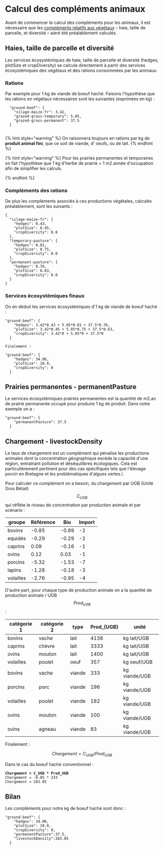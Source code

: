 # Calcul des compléments animaux

Avant de commencer le calcul des compléments pour les animaux, il est nécessaire que les [compléments relatifs aux végétaux](calcul-des-complements-vegetaux.md) – haie, taille de parcelle, et diversité – aient été préalablement calculés.

## Haies, taille de parcelle et diversité

Les services écosystémiques de haie, taille de parcelle et diversité (hedges, plotSize et cropDiversity) se calcule directement à partir des services écosystémiques des végétaux et des rations consommées par les animaux.

### Rations

Par exemple pour 1 kg de viande de boeuf haché.  Faisons l'hypothèse que les rations en végétaux nécessaires sont les suivantes (exprimées en kg) :

```
  "ground-beef": {
    "silage-maize-fr": 3.42,
    "grazed-grass-temporary": 5.05,
    "grazed-grass-permanent": 37.5
  }
  
```



{% hint style="warning" %}
On raisonnera toujours en rations par kg de **produit animal fini**, que ce soit de viande, d' oeufs, ou de lait.
{% endhint %}

{% hint style="warning" %}
Pour les prairies permanentes et temporaires on fait l'hypothèse que 1 kg d'herbe de prairie = 1 m2.année d'occupation afin de simplifier les calculs.


{% endhint %}

### Compléments des rations

De plus les compléments associés à ces productions végétales, calculés préalablement, sont les suivants :&#x20;

```
{
  "silage-maize-fr": {
    "hedges": 0.43,
    "plotSize": 0.45,
    "cropDiversity": 0.0
  },
  "temporary-pasture": {
    "hedges": 0.81,
    "plotSize": 0.75,
    "cropDiversity": 0.0
  },
  "permanent-pasture": {
    "hedges": 0.76,
    "plotSize": 0.63,
    "cropDiversity": 0.0
  }
}

```

### Services écosystémiques finaux

On en déduit les services écosystémiques d'1 kg de viande de boeuf haché :&#x20;

```
"ground-beef": {
    "hedges": 3.42*0.43 + 5.05*0.81 + 37.5*0.76,
    "plotSize": 3.42*0.45 + 5.05*0.75 + 37.5*0.63,
    "cropDiversity": 3.42*0 + 5.05*0 + 37.5*0
  }
  
Finalement :

"ground-beef": {
    "hedges": 34.06,
    "plotSize": 28.9,
    "cropDiversity": 0
  }
```

## Prairies permanentes - permanentPasture

Le services écosystémiques prairies permanentes est la quantité de m2.an de prairie permanente occupé pour produire 1 kg de produit. Dans notre exemple on a :&#x20;

```
"ground-beef": {
    "permanentPasture": 37.5
  }
```

## Chargement - livestockDensity

Le taux de chargement est un complément qui pénalise les productions animales dont la concentration géographique excède la capacité d'une région, entraînant pollution et déséquilibres écologiques. Cela est particulièrement pertinent pour des cas spécifiques tels que l'élevage porcin en Bretagne et les problématiques d'algues vertes.\


Pour calculer ce complément on a besoin, du chargement par UGB (Unité Gros Bétail) $$C_{UGB}$$ qui réflète le niveau de concentration par production animale et par scénario :

| groupe    | Référence | Bio   | Import |
| --------- | --------- | ----- | ------ |
| bovins    | -0.85     | -0.89 | -2     |
| equidés   | -0.29     | -0.29 | -2     |
| caprins   | 0.09      | -0.16 | -1     |
| ovins     | 0.12      | 0.03  | -1     |
| porcins   | -5.32     | -1.53 | -7     |
| lapins    | -1.28     | -0.18 | -3     |
| volailles | -2.76     | -0.95 | -4     |

D'autre part, pour chaque type de production animale on a la quantité de production animale / UGB $$Prod_{UGB}$$:



| catégorie 1 | catégorie 2 | type   | Prod\_{UGB} | unité         |
| ----------- | ----------- | ------ | ----------- | ------------- |
| bovins      | vache       | lait   | 4138        | kg lait/UGB   |
| caprins     | chèvre      | lait   | 3333        | kg lait/UGB   |
| ovins       | mouton      | lait   | 1400        | kg lait/UGB   |
| volailles   | poulet      | oeuf   | 357         | kg oeuf/UGB   |
| bovins      | vache       | viande | 333         | kg viande/UGB |
| porcins     | porc        | viande | 196         | kg viande/UGB |
| volailles   | poulet      | viande | 182         | kg viande/UGB |
| ovins       | mouton      | viande | 100         | kg viande/UGB |
| ovins       | agneau      | viande | 83          | kg viande/UGB |

Finalement :&#x20;

$$
Chargement = C_{UGB} / Prod_{UGB}
$$

Dans le cas du boeuf haché conventionnel :

<pre><code><strong>Chargement = C_UGB * Prod_UGB
</strong>Chargement = -0.85 * 333
Chargement = 283.05
</code></pre>

## Bilan&#x20;

Les compléments pour notre kg de boeuf haché sont donc :&#x20;

```
"ground-beef": {
    "hedges": 34.06,
    "plotSize": 28.9,
    "cropDiversity": 0,
    "permanentPasture":37.5,
    "livestockDensity":283.05
  }
```
